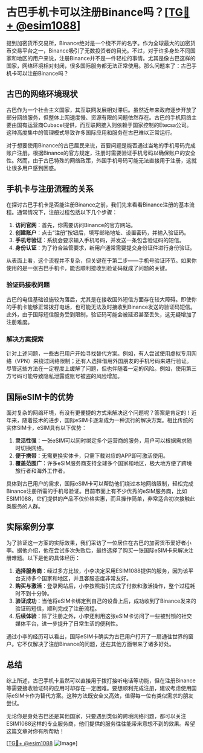 # 古巴手机卡可以注册Binance吗？[[TG💪+ @esim1088](https://t.me/s/esim1088)]

提到加密货币交易所，Binance绝对是一个绕不开的名字。作为全球最大的加密货币交易平台之一，Binance吸引了无数投资者的目光。不过，对于许多身处不同国家和地区的用户来说，注册Binance并不是一件轻松的事情。尤其是像古巴这样的国家，网络环境相对封闭，很多国际服务都无法正常使用。那么问题来了：古巴手机卡可以注册Binance吗？

## 古巴的网络环境现状

古巴作为一个社会主义国家，其互联网发展相对滞后。虽然近年来政府逐步开放了部分网络服务，但整体上网速度慢、资源有限的问题依然存在。古巴的手机网络主要由国有运营商Cubacel提供，而互联网接入则依赖于国家控制的Etecsa公司。这种高度集中的管理模式导致许多国际应用和服务在古巴难以正常运行。

对于想要使用Binance的古巴居民来说，首要问题是能否通过当地的手机号码完成账户注册。根据Binance的官方规定，注册时需要验证手机号码以确保账户的安全性。然而，由于古巴特殊的网络政策，外国手机号码可能无法直接用于注册，这就让很多用户感到困惑。

## 手机卡与注册流程的关系

在探讨古巴手机卡是否能注册Binance之前，我们先来看看Binance注册的基本流程。通常情况下，注册过程包括以下几个步骤：

1. **访问官网**：首先，你需要访问Binance的官方网站。
2. **创建账户**：点击“注册”按钮后，填写邮箱地址、设置密码，并输入验证码。
3. **手机号验证**：系统会要求输入手机号码，并发送一条包含验证码的短信。
4. **身份认证**：为了符合监管要求，新用户通常需要提交身份证件进行身份验证。

从表面上看，这个流程并不复杂，但关键在于第二步——手机号验证环节。如果你使用的是一张古巴手机卡，能否顺利接收到验证码就成了问题的关键。

### 验证码接收问题

古巴的电信基础设施较为落后，尤其是在接收国外短信方面存在较大障碍。即使你的手机卡能够正常拨打电话，也可能无法及时接收到Binance发送的验证码短信。此外，由于国际短信服务受到限制，验证码可能会被延迟甚至丢失，这无疑增加了注册难度。

### 解决方案探索

针对上述问题，一些古巴用户开始寻找替代方案。例如，有人尝试使用虚拟专用网络（VPN）来绕过网络限制；还有人选择借用外国朋友的手机号码来进行验证。尽管这些方法在一定程度上缓解了问题，但也伴随着一定的风险。例如，使用第三方号码可能导致隐私泄露或账号被盗的风险增加。

## 国际eSIM卡的优势

面对复杂的网络环境，有没有更便捷的方式来解决这个问题呢？答案是肯定的！近年来，随着技术的进步，国际eSIM卡逐渐成为一种流行的解决方案。相比传统的实体SIM卡，eSIM具有以下优势：

1. **灵活性强**：一张eSIM可以同时绑定多个运营商的服务，用户可以根据需求随时切换网络。
2. **便于携带**：无需更换实体卡，只需下载对应的APP即可激活使用。
3. **覆盖范围广**：许多eSIM服务商支持全球多个国家和地区，极大地方便了跨境旅行者和海外工作者。

具体到古巴用户的需求，国际eSIM卡可以帮助他们绕过本地网络限制，轻松完成Binance注册所需的手机号验证。目前市面上有不少优秀的eSIM服务商，比如ESIM1088，它们提供的产品不仅价格实惠，而且操作简单，非常适合初次接触此类服务的人群。

## 实际案例分享

为了验证这一方案的实际效果，我们采访了一位居住在古巴的加密货币爱好者小李。据他介绍，他在尝试多次失败后，最终选择了购买一张国际eSIM卡来解决注册难题。以下是他的具体经历：

1. **选择服务商**：经过多方比较，小李决定采用ESIM1088提供的服务，因为该平台支持多个国家和地区，并且客服态度非常友好。
2. **购买与激活**：登录网站后，小李按照指引完成了付款和激活操作，整个过程耗时不到十分钟。
3. **验证成功**：当他将eSIM卡绑定到自己的设备上后，成功收到了Binance发来的验证码短信，顺利完成了注册流程。
4. **后续体验**：除了注册之外，小李还利用这张eSIM卡访问了一些被封锁的社交媒体平台，进一步提升了日常生活的便利性。

通过小李的经历可以看出，国际eSIM卡确实为古巴用户打开了一扇通往世界的窗户。它不仅解决了注册Binance的问题，还在其他方面带来了诸多好处。

## 总结

综上所述，古巴手机卡虽然可以直接用于拨打接听电话等功能，但在注册Binance等需要接收验证码的应用时却存在一定困难。要想顺利完成注册，建议考虑使用国际eSIM卡作为替代方案。这种方法既安全又高效，值得每一位有类似需求的朋友尝试。

无论你是身处古巴还是其他国家，只要遇到类似的跨境网络问题，都可以关注ESIM1088这样的专业服务商，他们提供的服务往往能带来意想不到的效果。希望这篇文章对你有所帮助！

[[TG💪+ @esim1088](https://t.me/s/esim1088) ![Image](https://i.postimg.cc/4NQfJmqS/Snipaste-2025-05-13-00-14-12.png)]